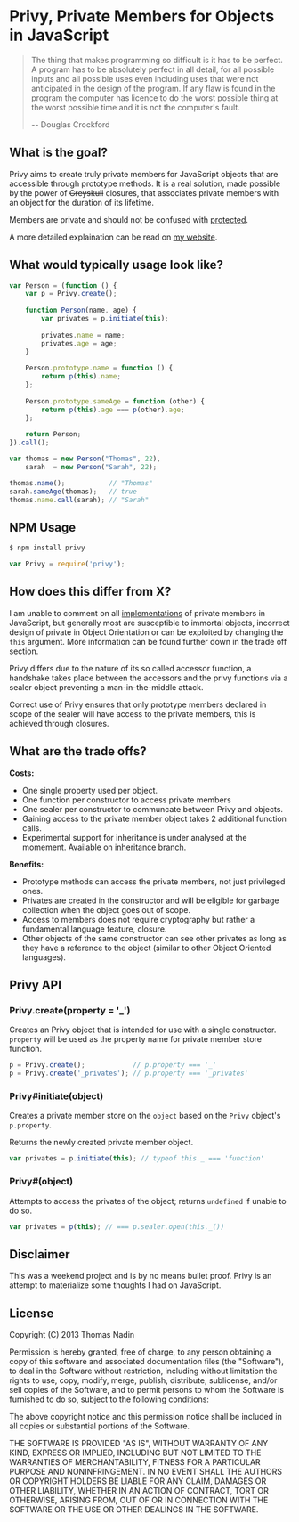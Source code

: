 # Privy, Private Members for Objects in JavaScript

> The thing that makes programming so difficult is it has to be perfect. A program has to be absolutely perfect in all detail, for all possible inputs and all possible uses even including uses that were not anticipated in the design of the program. If any flaw is found in the program the computer has licence to do the worst possible thing at the worst possible time and it is not the computer's fault.
>
> -- Douglas Crockford

## What is the goal?

Privy aims to create truly private members for JavaScript objects that are accessible through prototype methods. It is a real solution, made possible by the power of ~~Greyskull~~ closures, that associates private members with an object for the duration of its lifetime.

Members are private and should not be confused with [protected](http://stackoverflow.com/questions/1020749/what-are-public-private-and-protected-in-object-oriented-programming).

A more detailed explaination can be read on [my website](http://thomasnadin.co.uk/2013/04/03/privy-private-members.html).

## What would typically usage look like?

```JavaScript
var Person = (function () {
    var p = Privy.create();
    
    function Person(name, age) {
        var privates = p.initiate(this);
        
        privates.name = name;
        privates.age = age;
    }
    
    Person.prototype.name = function () {
        return p(this).name;
    };
    
    Person.prototype.sameAge = function (other) {
        return p(this).age === p(other).age;
    };
    
    return Person;
}).call();

var thomas = new Person("Thomas", 22),
    sarah  = new Person("Sarah", 22);

thomas.name();           // "Thomas"
sarah.sameAge(thomas);   // true
thomas.name.call(sarah); // "Sarah"
```

## NPM Usage

```Bash
$ npm install privy
```

```JavaScript
var Privy = require('privy');
```

## How does this differ from X?

I am unable to comment on all [implementations](https://www.google.co.uk/search?q=private+members+javascript) of private members in JavaScript, but generally most are susceptible to immortal objects, incorrect design of private in Object Orientation or can be exploited by changing the `this` argument. More information can be found further down in the trade off section.

Privy differs due to the nature of its so called accessor function, a handshake takes place between the accessors and the privy functions via a sealer object preventing a man-in-the-middle attack.

Correct use of Privy ensures that only prototype members declared in scope of the sealer will have access to the private members, this is achieved through closures.

## What are the trade offs?

**Costs:**

- One single property used per object.
- One function per constructor to access private members
- One sealer per constructor to communcate between Privy and objects.
- Gaining access to the private member object takes 2 additional function calls.
- Experimental support for inheritance is under analysed at the momement. Available on [inheritance branch](https://github.com/nadinengland/privy/tree/inheritance).

**Benefits:**

- Prototype methods can access the private members, not just privileged ones.
- Privates are created in the constructor and will be eligible for garbage collection when the object goes out of scope.
- Access to members does not require cryptography but rather a fundamental language feature, closure.
- Other objects of the same constructor can see other privates as long as they have a reference to the object (similar to other Object Oriented languages).

## Privy API

### Privy.create(property = '_')

Creates an Privy object that is intended for use with a single constructor. `property` will be used as the property name for private member store function.

```JavaScript
p = Privy.create();            // p.property === '_'
p = Privy.create('_privates'); // p.property === '_privates'
```

### Privy#initiate(object)

Creates a private member store on the `object` based on the `Privy` object's `p.property`.

Returns the newly created private member object.

```JavaScript
var privates = p.initiate(this); // typeof this._ === 'function'
```

### Privy#(object)

Attempts to access the privates of the object; returns `undefined` if unable to do so.

```JavaScript
var privates = p(this); // === p.sealer.open(this._())
```

## Disclaimer

This was a weekend project and is by no means bullet proof. Privy is an attempt to materialize some thoughts I had on JavaScript.

## License

Copyright (C) 2013 Thomas Nadin

Permission is hereby granted, free of charge, to any person obtaining a copy of this software and associated documentation files (the "Software"), to deal in the Software without restriction, including without limitation the rights to use, copy, modify, merge, publish, distribute, sublicense, and/or sell copies of the Software, and to permit persons to whom the Software is furnished to do so, subject to the following conditions:

The above copyright notice and this permission notice shall be included in all copies or substantial portions of the Software.

THE SOFTWARE IS PROVIDED "AS IS", WITHOUT WARRANTY OF ANY KIND, EXPRESS OR IMPLIED, INCLUDING BUT NOT LIMITED TO THE WARRANTIES OF MERCHANTABILITY, FITNESS FOR A PARTICULAR PURPOSE AND NONINFRINGEMENT. IN NO EVENT SHALL THE AUTHORS OR COPYRIGHT HOLDERS BE LIABLE FOR ANY CLAIM, DAMAGES OR OTHER LIABILITY, WHETHER IN AN ACTION OF CONTRACT, TORT OR OTHERWISE, ARISING FROM, OUT OF OR IN CONNECTION WITH THE SOFTWARE OR THE USE OR OTHER DEALINGS IN THE SOFTWARE.
